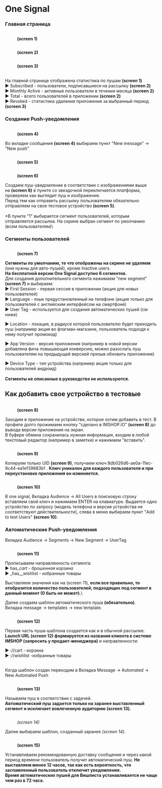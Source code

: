 # One Signal

### Главная страница

<figure><img src="../.gitbook/assets/Снимок экрана 2022-07-19 в 13.42.53.png" alt=""><figcaption><p><strong>(screen 1)</strong></p></figcaption></figure>

<figure><img src="../.gitbook/assets/Снимок экрана 2022-07-19 в 13.43.28.png" alt=""><figcaption><p><strong>(screen 2)</strong></p></figcaption></figure>

<figure><img src="../.gitbook/assets/Снимок экрана 2022-07-19 в 13.43.39.png" alt=""><figcaption><p><strong>(screen 3)</strong></p></figcaption></figure>

\
На главной странице отображена статистика по пушам **(screen 1)**\
► Subscribed - пользователи, подписавшиеся на рассылку **(screen 2)**\
► Monthly Active - активные пользователи в течении месяца **(screen 2)**\
► Total - всего пользователей в приложении **(screen 2)**\
► Revoked - статистика удаления приложения за выбранный период **(screen 3)**

### Создание Push-уведомления

<figure><img src="../.gitbook/assets/Снимок экрана 2022-07-19 в 13.44.15.png" alt=""><figcaption><p><strong>(screen 4)</strong></p></figcaption></figure>

Во вкладке сообщения **(screen 4)** выбираем пункт "New message" → "New push"

<figure><img src="../.gitbook/assets/Снимок экрана 2022-07-19 в 13.46.37.png" alt=""><figcaption><p><strong>(screen 5)</strong></p></figcaption></figure>

<figure><img src="../.gitbook/assets/Снимок экрана 2022-07-19 в 14.34.13.png" alt=""><figcaption><p><strong>(screen 6)</strong></p></figcaption></figure>

Создаем пуш-уведомление в соответствии с изображениями выше\
на **(screen 6)** в пункте со звездочкой переключается платформа, проверяем как выглядит пуш и изображение.\
Перед тем как отправить рассылку пользователям обязательно отправляем на свое тестовое устройство **(screen 5)**.\
\
\*В пункте "1" выбирается сегмент пользователей, которым отправляется рассылка. На скрине выбран сегмент по умолчанию (всем пользователям)\


### Сегменты пользователей

<figure><img src="../.gitbook/assets/Снимок экрана 2022-07-19 в 13.47.33.png" alt=""><figcaption><p><strong>(screen 7)</strong></p></figcaption></figure>

**Сегменты по умолчанию, те что отображены на скрине не удаляем** (они нужны для авто-пушей), кроме  Inactive users.\
**На бесплатной версии One Signal доступно 6 сегментов.**\
Для создания дополнительного сегмента нажимаем "new segment" **(screen 7)** и выбираем:\
► First Session - первая сессия в приложении (акция для новых пользователей)\
► Language - язык предустановленный на телефоне (акция только для пользователей с английским интерфейсом на смартфоне)\
► User Tag - используется для создания автоматических пушей (см ниже)

► Location - локация, в радиусе которой пользователю будет приходить пуш (например акция во флагман-магазине, пользователь подходя к нему получит промокод)

► App Version - версия приложения (например в новой версии добавлена фича повышающая конверсию, можно разослать пуш пользователям на предыдущей версией призыв обновить приложение)

► Device Type - тип устройства (например акция только для пользователей андроид)\
\
**Сегменты не описанные в руководстве не используются.**

## Как добавить свое устройство в тестовые&#x20;

<figure><img src="../.gitbook/assets/photo_2022-07-19 15.46.05.jpeg" alt=""><figcaption><p><strong>(screen 8)</strong></p></figcaption></figure>

Заходим в приложение на устройстве, которое хотим добавить в тест. В профиле долго прожимаем кнопку "сделано в IMSHOP.IO" **(screen 8)** до вывода версии приложения на экран. \
В буфере обмена сохранилась нужная информация, входим в любой текстовый редактор (например в заметки) и нажимаем "вставить".

<figure><img src="../.gitbook/assets/Копия Снимок экрана 2022-07-19 в 15.53.17.png" alt=""><figcaption><p><strong>(screen 9)</strong></p></figcaption></figure>

Копируем только UID **(screen 9)**, получаем ключ 8db026d6-ae0a-11ec-9c44-ea1ef39683b1 . **Ключ уникален для каждого пользователя и при переустановке приложения он изменяется.**

<figure><img src="../.gitbook/assets/Снимок экрана 2022-07-19 в 15.59.54.png" alt=""><figcaption><p><strong>(screen 10)</strong></p></figcaption></figure>

В one signal, Вкладка Audience → All Users в поисковую строку вставляем свой ключ и нажимаем ENTER на клавиатуре. Выдается одно устройство по запросу (модель телефона и версия устройства не соответствуют действительности), слева в меню выбираем пункт "Add to test Users" **(screen 10)**.

### Автоматические Push-уведомления

Вкладка Audience → Segments → New Segment → UserTag

<figure><img src="../.gitbook/assets/Снимок экрана 2022-07-19 в 16.39.07.png" alt=""><figcaption><p><strong>(screen 11)</strong></p></figcaption></figure>

Прописываем направленность сегмента:\
► has\__cart - брошенная корзина_\
► _has\__wishlist - избранные товары

Выставляем значения как на (screen 11), **если все правильно, то отобразится количество пользователей, подходящих под сегмент в данный момент (0 быть не может).**\


Далее создаем шаблон автоматического пуша **(обязательно)**.\
Вкладка message → templates → new template.&#x20;

<figure><img src="../.gitbook/assets/Снимок экрана 2022-07-19 в 16.23.21.png" alt=""><figcaption><p><strong>(screen 12)</strong> </p></figcaption></figure>

Первая часть пуша-шаблона создается как и в обычной рассылке. \
**Launch URL (screen 12) формируется из названия клиента в системе IMSHOP (запросить у продакт-менеджера)** и направленности:

► ://cart - корзина\
► ://wishlist -избранные товары

\
Когда шаблон создан переходим в Вкладка Message → Automated → New Automated Push

<figure><img src="../.gitbook/assets/Снимок экрана 2022-07-19 в 16.57.30.png" alt=""><figcaption><p><strong>(screen 13)</strong></p></figcaption></figure>

Называем пуш в соответствии с задачей.\
**Автоматический пуш задается только на заранее выставленный сегмент и исключает вовлеченную аудиторию (screen 13).**

<figure><img src="../.gitbook/assets/Снимок экрана 2022-07-19 в 16.36.26.png" alt=""><figcaption><p><em>(screen 14)</em></p></figcaption></figure>

Далее выбираем шаблон, созданный заранее _(screen 14)_.

<figure><img src="../.gitbook/assets/Снимок экрана 2022-07-19 в 16.37.06.png" alt=""><figcaption><p><strong>(screen 15)</strong></p></figcaption></figure>

Устанавливаем рекомендованную доставку сообщения и через какой период времени пользователь получит автоматический пуш. **Не выставляем менее 12 часов, так как есть вероятность, что заспамленный пользователь отключит уведомления.**\
**Время автоматических пушей для Вишлиста устанавливается не чаще чем раз в 72 часа.**
